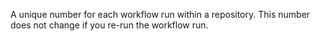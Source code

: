 A unique number for each workflow run within a repository. This number does not change if you re-run the workflow run.
